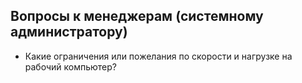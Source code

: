## Вопросы к менеджерам (системному администратору)

- Какие ограничения или пожелания по скорости и нагрузке на рабочий компьютер?
